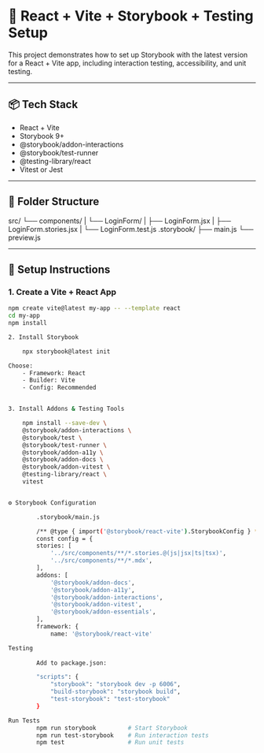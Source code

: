 # 🚀 React + Vite + Storybook + Testing Setup

This project demonstrates how to set up Storybook with the latest version for a React + Vite app, including interaction testing, accessibility, and unit testing.

---

## 📦 Tech Stack

- React + Vite
- Storybook 9+
- @storybook/addon-interactions
- @storybook/test-runner
- @testing-library/react
- Vitest or Jest

---

## 📁 Folder Structure
src/ 
└── components/ 
|    └── LoginForm/ 
|    ├── LoginForm.jsx 
|    ├── LoginForm.stories.jsx 
|    └── LoginForm.test.js .storybook/ 
├── main.js 
└── preview.js


---

## 🧱 Setup Instructions

### 1. Create a Vite + React App

```bash
npm create vite@latest my-app -- --template react
cd my-app
npm install

2. Install Storybook

    npx storybook@latest init

Choose:
    - Framework: React
    - Builder: Vite
    - Config: Recommended


3. Install Addons & Testing Tools

    npm install --save-dev \
    @storybook/addon-interactions \
    @storybook/test \
    @storybook/test-runner \
    @storybook/addon-a11y \
    @storybook/addon-docs \
    @storybook/addon-vitest \
    @testing-library/react \
    vitest


⚙️ Storybook Configuration

        .storybook/main.js

        /** @type { import('@storybook/react-vite').StorybookConfig } */
        const config = {
        stories: [
            '../src/components/**/*.stories.@(js|jsx|ts|tsx)',
            '../src/components/**/*.mdx',
        ],
        addons: [
            '@storybook/addon-docs',
            '@storybook/addon-a11y',
            '@storybook/addon-interactions',
            '@storybook/addon-vitest',
            '@storybook/addon-essentials',
        ],
        framework: {
            name: '@storybook/react-vite'

Testing
        
        Add to package.json:

        "scripts": {
            "storybook": "storybook dev -p 6006",
            "build-storybook": "storybook build",
            "test-storybook": "test-storybook"
        }

Run Tests
        npm run storybook         # Start Storybook
        npm run test-storybook    # Run interaction tests
        npm test                  # Run unit tests




